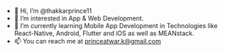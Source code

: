 - 👋 Hi, I’m @thakkarprince11
- 👀 I’m interested in App & Web Development.
- 🌱 I’m currently learning Mobile App Development in Technologies like React-Native, Android, Flutter and iOS as well as MEANstack.
- 📫 You can reach me at princeatwar.k@gmail.com

<!---
thakkarprince11/thakkarprince11 is a ✨ special ✨ repository because its `README.md` (this file) appears on your GitHub profile.
You can click the Preview link to take a look at your changes.
--->
